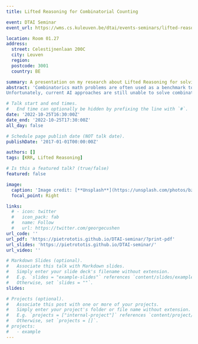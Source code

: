 ```yaml
---
title: Lifted Reasoning for Combinatorial Counting

event: DTAI Seminar
event_url: https://wms.cs.kuleuven.be/dtai/events-seminars/lifted-reasoning-for-combinatorial-counting

location: Room 01.27 
address:
  street: Celestijnenlaan 200C
  city: Leuven
  region:
  postcode: 3001
  country: BE

summary: A presentation on my research about Lifted Reasoning for solving combinatorics math word problems.
abstract: 'Combinatorics math problems are often used as a benchmark to test human cognitive and logical problem-solving skills. These problems are concerned with counting the number of solutions that exist in a specific scenario that is sketched in natural language. Humans are adept at solving such problems as they can identify commonly occurring structures in the questions for which a closed-form formula exists for computing the answer. These formulas exploit the exchangeability of objects and symmetries to avoid a brute-force enumeration of all possible solutions. 
Unfortunately, current AI approaches are still unable to solve combinatorial problems in this way. We aim to fill this gap by developing novel AI techniques for representing and solving such problems. We make the following five contributions. First, we identify a class of combinatorics math problems which traditional lifted counting techniques fail to model or solve efficiently. Second, we propose a novel declarative language for this class of problems. Third, we propose novel lifted solving algorithms bridging probabilistic inference techniques and constraint programming. Fourth, we implement them in a lifted solver that solves efficiently the class of problems under investigation. Finally, we evaluate our contributions on a real-world combinatorics math problems dataset and synthetic benchmarks.'

# Talk start and end times.
#   End time can optionally be hidden by prefixing the line with `#`.
date: '2022-10-25T16:30:00Z'
date_end: '2022-10-25T17:30:00Z'
all_day: false

# Schedule page publish date (NOT talk date).
publishDate: '2017-01-01T00:00:00Z'

authors: []
tags: [KRR, Lifted Reasoning]

# Is this a featured talk? (true/false)
featured: false

image:
  caption: 'Image credit: [**Unsplash**](https://unsplash.com/photos/bzdhc5b3Bxs)'
  focal_point: Right

links:
  # - icon: twitter
  #   icon_pack: fab
  #   name: Follow
  #   url: https://twitter.com/georgecushen
url_code: ''
url_pdf: 'https://pietrototis.github.io/DTAI-seminar/?print-pdf'
url_slides: 'https://pietrototis.github.io/DTAI-seminar/'
url_video: ''

# Markdown Slides (optional).
#   Associate this talk with Markdown slides.
#   Simply enter your slide deck's filename without extension.
#   E.g. `slides = "example-slides"` references `content/slides/example-slides.md`.
#   Otherwise, set `slides = ""`.
slides: 

# Projects (optional).
#   Associate this post with one or more of your projects.
#   Simply enter your project's folder or file name without extension.
#   E.g. `projects = ["internal-project"]` references `content/project/deep-learning/index.md`.
#   Otherwise, set `projects = []`.
# projects:
#   - example
---
```


<!-- {{% callout note %}}
Click on the **Slides** button above to view the built-in slides feature.
{{% /callout %}} -->

<!-- Slides can be added in a few ways:

- **Create** slides using Wowchemy's [_Slides_](https://wowchemy.com/docs/managing-content/#create-slides) feature and link using `slides` parameter in the front matter of the talk file
- **Upload** an existing slide deck to `static/` and link using `url_slides` parameter in the front matter of the talk file
- **Embed** your slides (e.g. Google Slides) or presentation video on this page using [shortcodes](https://wowchemy.com/docs/writing-markdown-latex/). -->
<!-- 
Further event details, including [page elements](https://wowchemy.com/docs/writing-markdown-latex/) such as image galleries, can be added to the body of this page. -->
